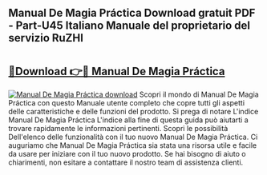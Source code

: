 ## Manual De Magia Práctica Download gratuit PDF - Part-U45 Italiano Manuale del proprietario del servizio RuZHl

# <h2><a href="http://dfb4u7.blite.top/?on=Manual+De+Magia+Pr%c3%a1ctica">🔗Download 👉🔴 Manual De Magia Práctica</a></h2>

[![Manual De Magia Práctica download](https://i.imgur.com/lujVjoI.png)](http://dfb4u7.blite.top/?on=Manual+De+Magia+Pr%c3%a1ctica)
Scopri il mondo di Manual De Magia Práctica con questo Manuale utente completo che copre tutti gli aspetti delle caratteristiche e delle funzioni del prodotto. Si prega di notare L'indice Manual De Magia Práctica L'indice alla fine di questa guida può aiutarti a trovare rapidamente le informazioni pertinenti. Scopri le possibilità Dell'elenco delle funzionalità con il tuo nuovo Manual De Magia Práctica. Ci auguriamo che Manual De Magia Práctica sia stata una risorsa utile e facile da usare per iniziare con il tuo nuovo prodotto. Se hai bisogno di aiuto o chiarimenti, non esitare a contattare il nostro team di assistenza clienti.
